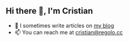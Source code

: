 ## Hi there 👋, I'm Cristian

- 📝 I sometimes write articles on [my blog](https://cristian.regolo.cc)
- 📫 You can reach me at cristian@regolo.cc
